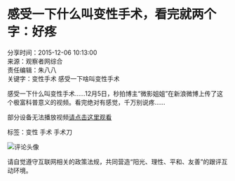 # 感受一下什么叫变性手术，看完就两个字：好疼

分享时间：2015-12-06 10:13:00  
来源：观察者网综合  
责任编辑：朱八八  
关键字：变性手术 感受一下啥叫变性手术  

感受一下什么叫变性手术……12月5日，秒拍博主“微影姐姐”在新浪微博上传了这个极富科普意义的视频。看完绝对有感觉，千万别说疼……

部分设备无法播放视频[请点击这里观看](http://video.weibo.com/show?fid=1034:99f1017bb672955f5ac0bd00cd5fcef4)

标签：变性 手术 手术刀

![评论头像](https://i.guancha.cn/static/imgs/default_user_pic.png?imageMogr2/thumbnail/38x38)

请自觉遵守互联网相关的政策法规，共同营造“阳光、理性、平和、友善”的跟评互动环境。